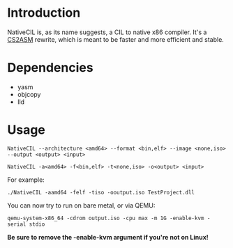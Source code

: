 # Introduction
NativeCIL is, as its name suggests, a CIL to native x86 compiler. It's a [CS2ASM](https://github.com/nifanfa/CS2ASM) rewrite, which is meant to be faster and more efficient and stable.

# Dependencies
- yasm
- objcopy
- lld

# Usage
``NativeCIL --architecture <amd64> --format <bin,elf> --image <none,iso> --output <output> <input>``

``NativeCIL -a<amd64> -f<bin,elf> -t<none,iso> -o<output> <input>``

For example:

``./NativeCIL -aamd64 -felf -tiso -ooutput.iso TestProject.dll``

You can now try to run on bare metal, or via QEMU:

``qemu-system-x86_64 -cdrom output.iso -cpu max -m 1G -enable-kvm -serial stdio``

**Be sure to remove the -enable-kvm argument if you're not on Linux!**